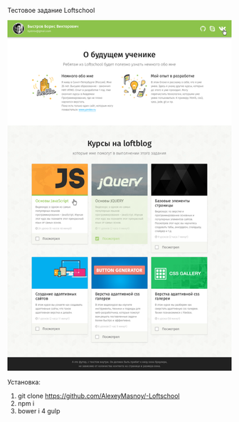 Тестовое задание Loftschool

![Image alt](https://github.com/AlexeyMasnoy/-Loftschool/blob/master/app/test.png)

Установка:

1. git clone https://github.com/AlexeyMasnoy/-Loftschool
2. npm i
3. bower i
4 gulp
